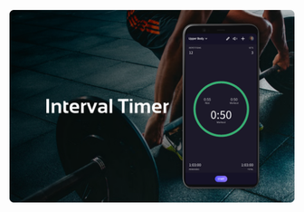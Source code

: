 <p align="center">
  <a href="https://useweb.dev" rel="noopener" target="_blank"><img width="1200" src="https://github.com/jeremytenjo/interval-timer/blob/main/public/images/banners/banner.png?raw=true" alt="wapp logo"></a></p>
</p>
